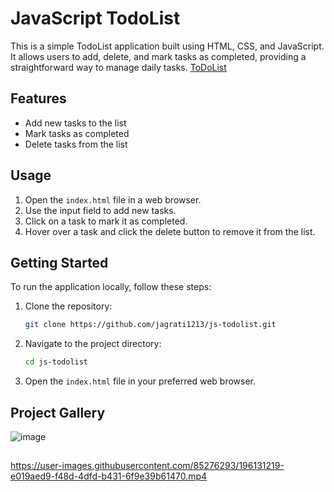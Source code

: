 # JavaScript TodoList
This is a simple TodoList application built using HTML, CSS, and JavaScript. It allows users to add, delete, and mark tasks as completed, providing a straightforward way to manage daily tasks.
[ToDoList](https://Jagrati1213.github.io/js-todolist/)

## Features
- Add new tasks to the list
- Mark tasks as completed
- Delete tasks from the list

## Usage
1. Open the `index.html` file in a web browser.
2. Use the input field to add new tasks.
3. Click on a task to mark it as completed.
4. Hover over a task and click the delete button to remove it from the list.

## Getting Started
To run the application locally, follow these steps:

1. Clone the repository:
   ```bash
   git clone https://github.com/jagrati1213/js-todolist.git
   ```

2. Navigate to the project directory:
   ```bash
   cd js-todolist
   ```

3. Open the `index.html` file in your preferred web browser.
   
## Project Gallery
![image](https://user-images.githubusercontent.com/85276293/196130253-3347a5eb-e68e-4e58-8b45-6603cfb698a8.png)
##
https://user-images.githubusercontent.com/85276293/196131219-e019aed9-f48d-4dfd-b431-6f9e39b61470.mp4
